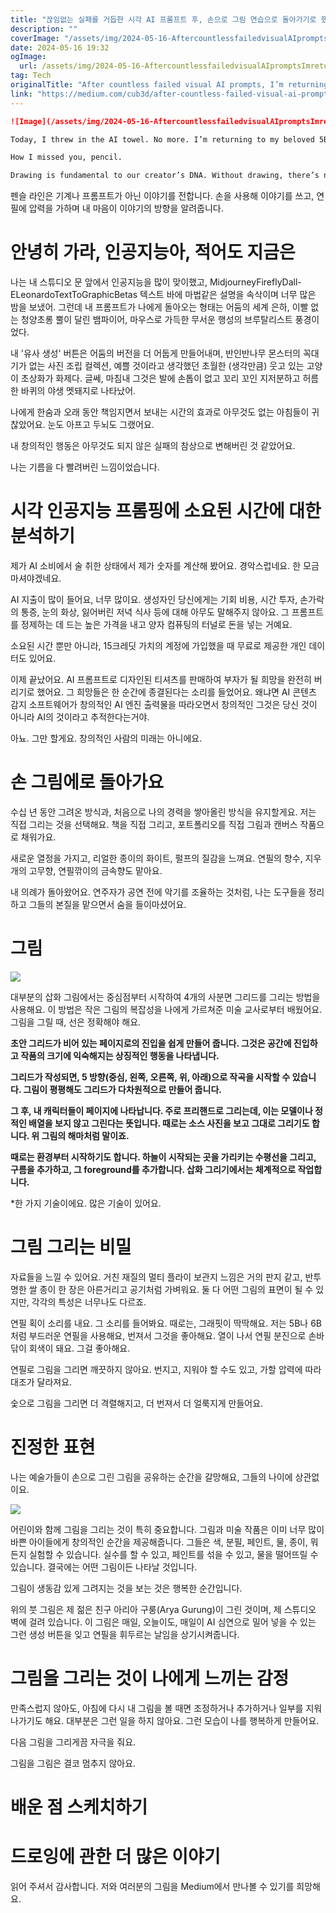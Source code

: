 ```yaml
---
title: "끊임없는 실패를 거듭한 시각 AI 프롬프트 후, 손으로 그림 연습으로 돌아가기로 했어요"
description: ""
coverImage: "/assets/img/2024-05-16-AftercountlessfailedvisualAIpromptsImreturningtomyhands-ondrawingpractice_0.png"
date: 2024-05-16 19:32
ogImage: 
  url: /assets/img/2024-05-16-AftercountlessfailedvisualAIpromptsImreturningtomyhands-ondrawingpractice_0.png
tag: Tech
originalTitle: "After countless failed visual AI prompts, I’m returning to my hands-on drawing practice"
link: "https://medium.com/cub3d/after-countless-failed-visual-ai-prompts-im-returning-to-my-hands-on-drawing-practice-d986a5e3e192"
---
```



```markdown
![Image](/assets/img/2024-05-16-AftercountlessfailedvisualAIpromptsImreturningtomyhands-ondrawingpractice_0.png)

Today, I threw in the AI towel. No more. I’m returning to my beloved 5B graphic pencil, sketch pad, and eraser.

How I missed you, pencil.

Drawing is fundamental to our creator’s DNA. Without drawing, there’s no visual language. Through drawing, we can express our complicated thoughts and feelings and present our ideas to the world exactly how we see and experience them.
```

<div class="content-ad"></div>

펜슬 라인은 기계나 프롬프트가 아닌 이야기를 전합니다. 손을 사용해 이야기를 쓰고, 연필에 압력을 가하며 내 마음이 이야기의 방향을 알려줍니다.

# 안녕히 가라, 인공지능아, 적어도 지금은

나는 내 스튜디오 문 앞에서 인공지능을 많이 맞이했고, MidjourneyFireflyDall-ELeonardoTextToGraphicBetas 텍스트 바에 마법같은 설명을 속삭이며 너무 많은 밤을 보냈어. 그런데 내 프롬프트가 나에게 돌아오는 형태는 어둠의 세계 은하, 이빨 없는 청양초롱 뿔이 달린 뱀파이어, 마우스로 가득한 무서운 행성의 브루탈리스트 풍경이었다.

내 '유사 생성' 버튼은 어둠의 버전을 더 어둡게 만들어내며, 반인반나무 몬스터의 꼭대기가 없는 사진 조립 컬렉션, 예쁠 것이라고 생각했던 초월한 (생각만큼) 웃고 있는 고양이 초상화가 화제다. 글쎄, 마침내 그것은 발에 손톱이 없고 꼬리 꼬인 지저분하고 허름한 바퀴의 야생 멧돼지로 나타났어.

<div class="content-ad"></div>

나에게 한숨과 오래 동안 책임지면서 보내는 시간의 효과로 아무것도 없는 아침들이 귀찮았어요. 눈도 아프고 두뇌도 그랬어요.

내 창의적인 행동은 아무것도 되지 않은 실패의 참상으로 변해버린 것 같았어요.

나는 기름을 다 빨려버린 느낌이었습니다.

# 시각 인공지능 프롬핑에 소요된 시간에 대한 분석하기

<div class="content-ad"></div>

제가 AI 소비에서 술 취한 상태에서 제가 숫자를 계산해 봤어요. 경악스럽네요. 한 모금 마셔야겠네요.

AI 지출이 많이 들어요, 너무 많이요. 생성자인 당신에게는 기회 비용, 시간 투자, 손가락의 통증, 눈의 화상, 잃어버린 저녁 식사 등에 대해 아무도 말해주지 않아요. 그 프롬프트를 정제하는 데 드는 높은 가격을 내고 양자 컴퓨팅의 터널로 돈을 넣는 거예요.

소요된 시간 뿐만 아니라, 15크레딧 가치의 계정에 가입했을 때 무료로 제공한 개인 데이터도 있어요.

이제 끝났어요. AI 프롬프트로 디자인된 티셔츠를 판매하여 부자가 될 희망을 완전히 버리기로 했어요. 그 희망들은 한 순간에 종결된다는 소리를 들었어요. 왜냐면 AI 콘텐츠 감지 소프트웨어가 창의적인 AI 엔진 출력물을 따라오면서 창의적인 그것은 당신 것이 아니라 AI의 것이라고 추적한다는거야.

<div class="content-ad"></div>

아뇨. 그만 할게요. 창의적인 사람의 미래는 아니에요.

# 손 그림에로 돌아가요

수십 년 동안 그려온 방식과, 처음으로 나의 경력을 쌓아올린 방식을 유지할게요. 저는 직접 그리는 것을 선택해요. 책을 직접 그리고, 포트폴리오를 직접 그림과 캔버스 작품으로 채워가요.

새로운 열정을 가지고, 리얼한 종이의 화이트, 펄프의 질감을 느껴요. 연필의 향수, 지우개의 고무향, 연필깎이의 금속향도 맡아요.

<div class="content-ad"></div>

내 의례가 돌아왔어요. 연주자가 공연 전에 악기를 조율하는 것처럼, 나는 도구들을 정리하고 그들의 본질을 맡으면서 숨을 들이마셨어요. 

# 그림

![](/assets/img/2024-05-16-AftercountlessfailedvisualAIpromptsImreturningtomyhands-ondrawingpractice_1.png)

대부분의 삽화 그림에서는 중심점부터 시작하여 4개의 사분면 그리드를 그리는 방법을 사용해요. 이 방법은 작은 그림의 복잡성을 나에게 가르쳐준 미술 교사로부터 배웠어요. 그림을 그릴 때, 선은 정확해야 해요.

<div class="content-ad"></div>

**초안 그리드가 비어 있는 페이지로의 진입을 쉽게 만들어 줍니다. 그것은 공간에 진입하고 작품의 크기에 익숙해지는 상징적인 행동을 나타냅니다.**

**그리드가 작성되면, 5 방향(중심, 왼쪽, 오른쪽, 위, 아래)으로 작곡을 시작할 수 있습니다. 그림이 평평해도 그리드가 다차원적으로 만들어 줍니다.**

**그 후, 내 캐릭터들이 페이지에 나타납니다. 주로 프리핸드로 그리는데, 이는 모델이나 정적인 배열을 보지 않고 그린다는 뜻입니다. 때로는 소스 사진을 보고 그대로 그리기도 합니다. 위 그림의 해마처럼 말이죠.**

**때로는 환경부터 시작하기도 합니다. 하늘이 시작되는 곳을 가리키는 수평선을 그리고, 구름을 추가하고, 그 foreground를 추가합니다. 삽화 그리기에서는 체계적으로 작업합니다.**

<div class="content-ad"></div>

*한 가지 기술이에요. 많은 기술이 있어요.

# 그림 그리는 비밀

자료들을 느낄 수 있어요. 거친 재질의 멀티 플라이 보관지 느낌은 거의 판지 같고, 반투명한 쌀 종이 한 장은 아른거리고 공기처럼 가벼워요. 둘 다 어떤 그림의 표면이 될 수 있지만, 각각의 특성은 너무나도 다르죠.

연필 획이 소리를 내요. 그 소리를 들어봐요. 때로는, 그래핏이 딱딱해요. 저는 5B나 6B처럼 부드러운 연필을 사용해요, 번져서 그것을 좋아해요. 열이 나서 연필 분진으로 손바닦이 회색이 돼요. 그걸 좋아해요.

<div class="content-ad"></div>

연필로 그림을 그리면 깨끗하지 않아요. 번지고, 지워야 할 수도 있고, 가할 압력에 따라 대조가 달라져요.

숯으로 그림을 그리면 더 격렬해지고, 더 번져서 더 얼룩지게 만들어요.

# 진정한 표현

나는 예술가들이 손으로 그린 그림을 공유하는 순간을 갈망해요, 그들의 나이에 상관없이요.

<div class="content-ad"></div>

<img src="/assets/img/2024-05-16-AftercountlessfailedvisualAIpromptsImreturningtomyhands-ondrawingpractice_2.png" />

어린이와 함께 그림을 그리는 것이 특히 중요합니다. 그림과 미술 작품은 이미 너무 많이 바쁜 아이들에게 창의적인 순간을 제공해줍니다. 그들은 색, 분필, 페인트, 물, 종이, 뭐든지 실험할 수 있습니다. 실수를 할 수 있고, 페인트를 섞을 수 있고, 물을 떨어뜨릴 수 있습니다. 결국에는 어떤 그림이든 나타날 것입니다.

그림이 생동감 있게 그려지는 것을 보는 것은 행복한 순간입니다.

위의 붓 그림은 제 젊은 친구 아리아 구룽(Arya Gurung)이 그린 것이며, 제 스튜디오 벽에 걸려 있습니다. 이 그림은 매일, 오늘이도, 매일이 AI 심연으로 밀어 넣을 수 있는 그런 생성 버튼을 잊고 연필을 휘두르는 날임을 상기시켜줍니다.

<div class="content-ad"></div>

# 그림을 그리는 것이 나에게 느끼는 감정

만족스럽지 않아도, 아침에 다시 내 그림을 볼 때면 조정하거나 추가하거나 일부를 지워 나가기도 해요. 대부분은 그런 일을 하지 않아요. 그런 모습이 나를 행복하게 만들어요.

다음 그림을 그리게끔 자극을 줘요.

그림을 그림은 결코 멈추지 않아요.

<div class="content-ad"></div>

# 배운 점 스케치하기

# 드로잉에 관한 더 많은 이야기

읽어 주셔서 감사합니다. 저와 여러분의 그림을 Medium에서 만나볼 수 있기를 희망해요.